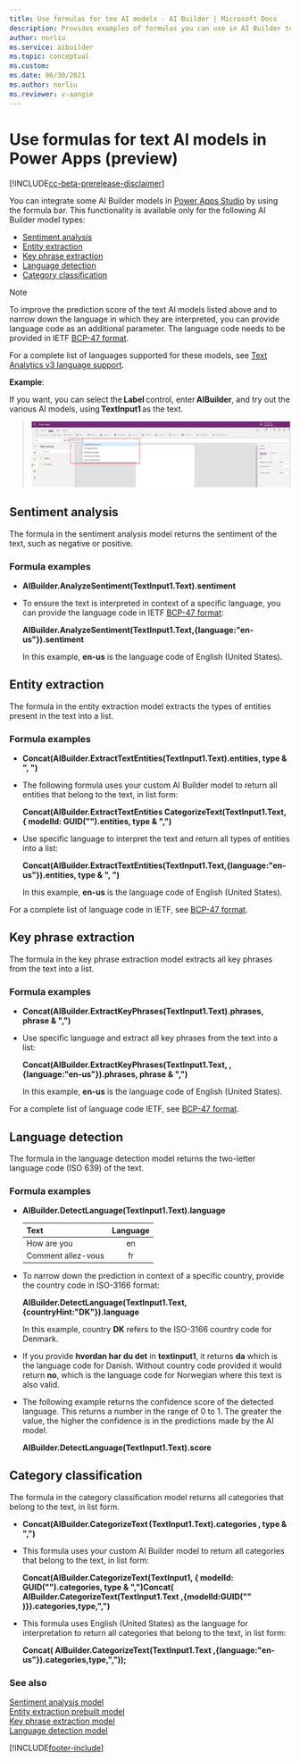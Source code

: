 ```yaml
---
title: Use formulas for tex AI models - AI Builder | Microsoft Docs
description: Provides examples of formulas you can use in AI Builder text models.
author: norliu
ms.service: aibuilder
ms.topic: conceptual 
ms.custom: 
ms.date: 06/30/2021
ms.author: norliu
ms.reviewer: v-aangie
---
```


# Use formulas for text AI models in Power Apps (preview)

[!INCLUDE[cc-beta-prerelease-disclaimer](./includes/cc-beta-prerelease-disclaimer.md)]

You can integrate some AI Builder models in [Power Apps Studio](https://create.powerapps.com) by using the formula bar. This functionality is available only for the following AI Builder model types:

* [Sentiment analysis](#sentiment-analysis)
* [Entity extraction](#entity-extraction)
* [Key phrase extraction](#key-phrase-extraction)
* [Language detection](#language-detection)
* [Category classification](#category-classification)

 > [!NOTE]
 > To improve the prediction score of the text AI models listed above and to narrow down the language in which they are interpreted, you can provide language code as an additional parameter. The language code needs to be provided in IETF [BCP-47 format](/openspecs/office_standards/ms-oe376/6c085406-a698-4e12-9d4d-c3b0ee3dbc4a).
>
> For a complete list of languages supported for these models, see [Text Analytics v3 language support](/azure/cognitive-services/text-analytics/language-support?tabs=sentiment-analysis).

**Example**:

If you want, you can select the **Label** control, enter **AIBuilder**, and try out the various AI models, using **TextInput1** as the text.

> ![Available formulas](media/formula-menu.png "Available formulas")

## Sentiment analysis

The formula in the sentiment analysis model returns the sentiment of the text, such as negative or positive.

### Formula examples

- **AIBuilder.AnalyzeSentiment(TextInput1.Text).sentiment**

- To ensure the text is interpreted in context of a specific language, you can provide the language code in IETF [BCP-47 format](/openspecs/office_standards/ms-oe376/6c085406-a698-4e12-9d4d-c3b0ee3dbc4a):

   **AIBuilder.AnalyzeSentiment(TextInput1.Text,{language:"en-us"}).sentiment**

   In this example, **en-us** is the language code of English (United States).

## Entity extraction

The formula in the entity extraction model extracts the types of entities present in the text into a list.

### Formula examples

- **Concat(AIBuilder.ExtractTextEntities(TextInput1.Text).entities, type & ", ")**

- The following formula uses your custom AI Builder model to return all entities that belong to the text, in list form:

   **Concat(AIBuilder.ExtractTextEntities CategorizeText(TextInput1.Text, { modelId: GUID("<yourModelId>").entities, type & ",")**

- Use specific language to interpret the text and return all types of entities into a list:

   **Concat(AIBuilder.ExtractTextEntities(TextInput1.Text,{language:"en-us"}).entities, type & ", ")**

   In this example, **en-us** is the language code of English (United States).

For a complete list of language code in IETF, see [BCP-47 format](/openspecs/office_standards/ms-oe376/6c085406-a698-4e12-9d4d-c3b0ee3dbc4a).

## Key phrase extraction

The formula in the key phrase extraction model extracts all key phrases from the text into a list.

### Formula examples

- **Concat(AIBuilder.ExtractKeyPhrases(TextInput1.Text).phrases, phrase & ",")**

- Use specific language and extract all key phrases from the text into a list:

   **Concat(AIBuilder.ExtractKeyPhrases(TextInput1.Text, ,{language:"en-us"}).phrases, phrase & ",")**

   In this example, **en-us** is the language code of English (United States).

For a complete list of language code IETF, see [BCP-47 format](/openspecs/office_standards/ms-oe376/6c085406-a698-4e12-9d4d-c3b0ee3dbc4a).

## Language detection

The formula in the language detection model returns the two-letter language code (ISO 639) of the text.

### Formula examples

- **AIBuilder.DetectLanguage(TextInput1.Text).language**

   |Text  |Language  |
   |---------|:---------:|
   |How are you    |    en     |
   |Comment allez-vous    |    fr     |

- To narrow down the prediction in context of a specific country, provide the country code in ISO-3166 format:

   **AIBuilder.DetectLanguage(TextInput1.Text,{countryHint:"DK"}).language**  

   In this example, country **DK** refers to the ISO-3166 country code for Denmark.

- If you provide **hvordan har du det** in **textinput1**, it returns **da** which is the language code for Danish. Without country code provided it would return **no**, which is the language code for Norwegian where this text is also valid.

- The following example returns the confidence score of the detected language. This returns a number in the range of 0 to 1. The greater the value, the higher the confidence is in the predictions made by the AI model.

   **AIBuilder.DetectLanguage(TextInput1.Text).score**  

## Category classification

The formula in the category classification model returns all categories that belong to the text, in list form.

- **Concat(AIBuilder.CategorizeText (TextInput1.Text).categories , type & ",")**

- This formula uses your custom AI Builder model to return all categories that belong to the text, in list form:

   **Concat(AIBuilder.CategorizeText(TextInput1, { modelId: GUID("<yourModelId>").categories, type & ",")Concat( AIBuilder.CategorizeText(TextInput1.Text ,{modelId:GUID("<your model id>" )}).categories,type,",")**

- This formula uses English (United States) as the language for interpretation to return all categories that belong to the text, in list form:

   **Concat( AIBuilder.CategorizeText(TextInput1.Text ,{language:"en-us"}).categories,type,","));**

### See also

[Sentiment analysis model](prebuilt-sentiment-analysis.md)  
[Entity extraction prebuilt model](prebuilt-entity-extraction.md)  
[Key phrase extraction model](prebuilt-key-phrase.md)  
[Language detection model](prebuilt-language-detection.md)


[!INCLUDE[footer-include](includes/footer-banner.md)]
